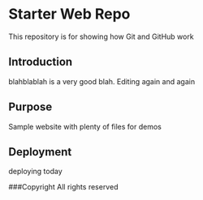 # Starter Web Repo

This repository is for showing how Git and GitHub work

## Introduction

blahblablah is a very good blah. Editing again and again


## Purpose

Sample website with plenty of files for demos

## Deployment

deploying today



###Copyright
All rights reserved